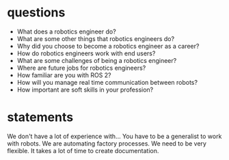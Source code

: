 # questions
* What does a robotics engineer do?
* What are some other things that robotics engineers do?
* Why did you choose to become a robotics engineer as a career?
* How do robotics engineers work with end users?
* What are some challenges of being a robotics engineer?
* Where are future jobs for robotics engineers?
* How familiar are you with ROS 2?
* How will you manage real time communication between robots?
* How important are soft skills in your profession?

# statements
We don't have a lot of experience with...
You have to be a generalist to work with robots.
We are automating factory processes.
We need to be very flexible.
It takes a lot of time to create documentation.